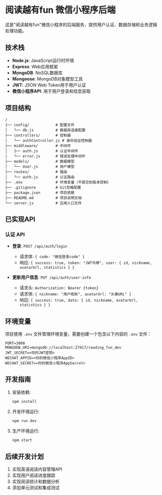 # 阅读越有fun 微信小程序后端

这是"阅读越有fun"微信小程序的后端服务，提供用户认证、数据存储和业务逻辑处理功能。

## 技术栈

- **Node.js**: JavaScript运行时环境
- **Express**: Web应用框架
- **MongoDB**: NoSQL数据库
- **Mongoose**: MongoDB对象模型工具
- **JWT**: JSON Web Token用于用户认证
- **微信小程序API**: 用于用户登录和信息获取

## 项目结构

```
/
├── config/            # 配置文件
│   └── db.js          # 数据库连接配置
├── controllers/       # 控制器
│   └── authController.js # 身份验证控制器
├── middleware/        # 中间件
│   ├── auth.js        # 认证中间件
│   └── error.js       # 错误处理中间件
├── models/            # 数据模型
│   └── User.js        # 用户模型
├── routes/            # 路由
│   └── auth.js        # 认证路由
├── .env               # 环境变量（不提交到版本控制）
├── .gitignore         # Git忽略配置
├── package.json       # 项目依赖
├── README.md          # 项目说明文档
└── server.js          # 应用入口文件
```

## 已实现API

### 认证 API

- **登录**: `POST /api/auth/login`
  - 请求体: `{ code: "微信登录code" }`
  - 响应: `{ success: true, token: "JWT令牌", user: { id, nickname, avatarUrl, statistics } }`

- **更新用户信息**: `PUT /api/auth/user-info`
  - 请求头: `Authorization: Bearer {token}`
  - 请求体: `{ nickname: "用户昵称", avatarUrl: "头像URL" }`
  - 响应: `{ success: true, data: { id, nickname, avatarUrl, statistics } }`

## 环境变量

项目使用 `.env` 文件管理环境变量，需要创建一个包含以下内容的 `.env` 文件：

```
PORT=3000
MONGODB_URI=mongodb://localhost:27017/reading_fun_dev
JWT_SECRET=<你的JWT密钥>
WECHAT_APPID=<你的微信小程序AppID>
WECHAT_SECRET=<你的微信小程序AppSecret>
```

## 开发指南

1. 安装依赖:
   ```bash
   npm install
   ```

2. 开发环境运行:
   ```bash
   npm run dev
   ```

3. 生产环境运行:
   ```bash
   npm start
   ```

## 后续开发计划

1. 实现英语阅读内容管理API
2. 实现用户阅读进度跟踪
3. 实现阅读统计和数据分析
4. 添加单元测试和集成测试 
